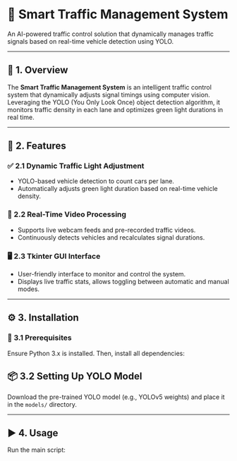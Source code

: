 # 🚦 Smart Traffic Management System

An AI-powered traffic control solution that dynamically manages traffic signals based on real-time vehicle detection using YOLO.

---

## 📌 1. Overview

The **Smart Traffic Management System** is an intelligent traffic control system that dynamically adjusts signal timings using computer vision. Leveraging the YOLO (You Only Look Once) object detection algorithm, it monitors traffic density in each lane and optimizes green light durations in real time.

---

## 🚀 2. Features

### ✅ 2.1 Dynamic Traffic Light Adjustment
- YOLO-based vehicle detection to count cars per lane.
- Automatically adjusts green light duration based on real-time vehicle density.

### 🎥 2.2 Real-Time Video Processing
- Supports live webcam feeds and pre-recorded traffic videos.
- Continuously detects vehicles and recalculates signal durations.

### 🖥️ 2.3 Tkinter GUI Interface
- User-friendly interface to monitor and control the system.
- Displays live traffic stats, allows toggling between automatic and manual modes.


---

## ⚙️ 3. Installation

### 🧱 3.1 Prerequisites

Ensure Python 3.x is installed. Then, install all dependencies:

## 📦 3.2 Setting Up YOLO Model

Download the pre-trained YOLO model (e.g., YOLOv5 weights) and place it in the `models/` directory.

---

## ▶️ 4. Usage

Run the main script:


